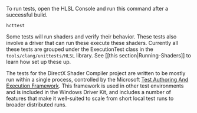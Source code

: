 To run tests, open the HLSL Console and run this command after a successful build.

    hcttest

Some tests will run shaders and verify their behavior. These tests also involve a driver that can run these execute these shaders. Currently all these tests are grouped under the ExecutionTest class in the `tools/clang/unittests/HLSL` library. See [[this section|Running-Shaders]] to learn how set up these up.

The tests for the DirectX Shader Compiler project are written to be mostly run within a single process, controlled by the Microsoft [Test Authoring And Execution Framework](https://msdn.microsoft.com/en-us/windows/hardware/drivers/taef/index). This framework is used in other test environments and is included in the Windows Driver Kit, and includes a number of features that make it well-suited to scale from short local test runs to broader distributed runs.
